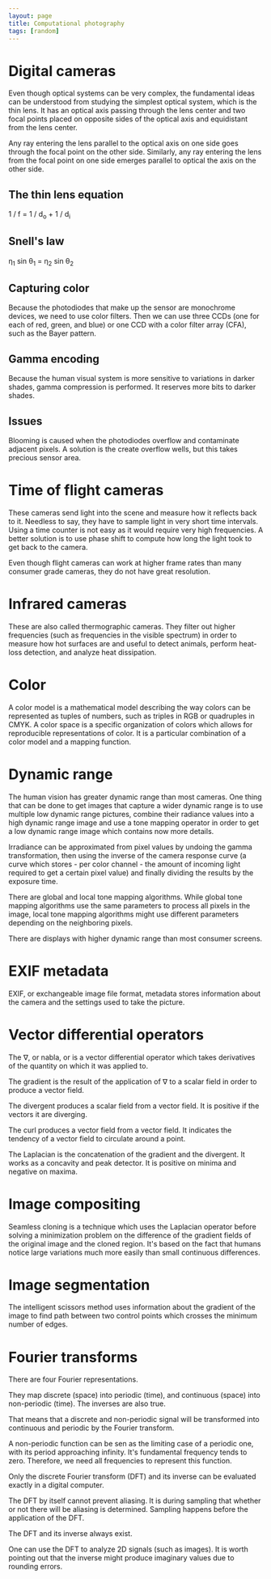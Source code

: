 ```yaml
---
layout: page
title: Computational photography
tags: [random]
---
```


# Digital cameras

Even though optical systems can be very complex, the fundamental ideas can be
understood from studying the simplest optical system, which is the thin lens.
It has an optical axis passing through the lens center and two focal points
placed on opposite sides of the optical axis and equidistant from the lens
center.

Any ray entering the lens parallel to the optical axis on one side goes through
the focal point on the other side. Similarly, any ray entering the lens from
the focal point on one side emerges parallel to optical the axis on the other
side.

## The thin lens equation

1 / f = 1 / d<sub>o</sub> + 1 / d<sub>i</sub>

## Snell's law

η<sub>1</sub> sin θ<sub>1</sub> = η<sub>2</sub> sin θ<sub>2</sub>

## Capturing color

Because the photodiodes that make up the sensor are monochrome devices, we need
to use color filters. Then we can use three CCDs (one for each of red, green,
and blue) or one CCD with a color filter array (CFA), such as the Bayer
pattern.

## Gamma encoding

Because the human visual system is more sensitive to variations in darker
shades, gamma compression is performed. It reserves more bits to darker shades.

## Issues

Blooming is caused when the photodiodes overflow and contaminate adjacent
pixels. A solution is the create overflow wells, but this takes precious sensor
area.

# Time of flight cameras

These cameras send light into the scene and measure how it reflects back to it.
Needless to say, they have to sample light in very short time intervals. Using
a time counter is not easy as it would require very high frequencies. A better
solution is to use phase shift to compute how long the light took to get back
to the camera.

Even though flight cameras can work at higher frame rates than many consumer
grade cameras, they do not have great resolution.

# Infrared cameras

These are also called thermographic cameras. They filter out higher frequencies
(such as frequencies in the visible spectrum) in order to measure how hot
surfaces are and useful to detect animals, perform heat-loss detection, and
analyze heat dissipation.

# Color

A color model is a mathematical model describing the way colors can be
represented as tuples of numbers, such as triples in RGB or quadruples in CMYK.
A color space is a specific organization of colors which allows for
reproducible representations of color. It is a particular combination of a
color model and a mapping function.

# Dynamic range

The human vision has greater dynamic range than most cameras. One thing that
can be done to get images that capture a wider dynamic range is to use multiple
low dynamic range pictures, combine their radiance values into a high dynamic
range image and use a tone mapping operator in order to get a low dynamic range
image which contains now more details.

Irradiance can be approximated from pixel values by undoing the gamma
transformation, then using the inverse of the camera response curve (a curve
which stores - per color channel - the amount of incoming light required to get
a certain pixel value) and finally dividing the results by the exposure time.

There are global and local tone mapping algorithms. While global tone mapping
algorithms use the same parameters to process all pixels in the image, local
tone mapping algorithms might use different parameters depending on the
neighboring pixels.

There are displays with higher dynamic range than most consumer screens.

# EXIF metadata

EXIF, or exchangeable image file format, metadata stores information about the
camera and the settings used to take the picture.

# Vector differential operators

The ∇, or nabla, or is a vector differential operator which takes derivatives
of the quantity on which it was applied to.

The gradient is the result of the application of ∇ to a scalar field in order
to produce a vector field.

The divergent produces a scalar field from a vector field. It is positive if
the vectors it are diverging.

The curl produces a vector field from a vector field. It indicates the tendency
of a vector field to circulate around a point.

The Laplacian is the concatenation of the gradient and the divergent. It works
as a concavity and peak detector. It is positive on minima and negative on
maxima.

# Image compositing

Seamless cloning is a technique which uses the Laplacian operator before
solving a minimization problem on the difference of the gradient fields of the
original image and the cloned region. It's based on the fact that humans notice
large variations much more easily than small continuous differences.

# Image segmentation

The intelligent scissors method uses information about the gradient of the
image to find path between two control points which crosses the minimum number
of edges.

# Fourier transforms

There are four Fourier representations.

They map discrete (space) into periodic (time), and continuous (space) into
non-periodic (time). The inverses are also true.

That means that a discrete and non-periodic signal will be transformed into
continuous and periodic by the Fourier transform.

A non-periodic function can be sen as the limiting case of a periodic one, with
its period approaching infinity. It's fundamental frequency tends to zero.
Therefore, we need all frequencies to represent this function.

Only the discrete Fourier transform (DFT) and its inverse can be evaluated
exactly in a digital computer.

The DFT by itself cannot prevent aliasing. It is during sampling that whether
or not there will be aliasing is determined. Sampling happens before the
application of the DFT.

The DFT and its inverse always exist.

One can use the DFT to analyze 2D signals (such as images). It is worth
pointing out that the inverse might produce imaginary values due to rounding
errors.
